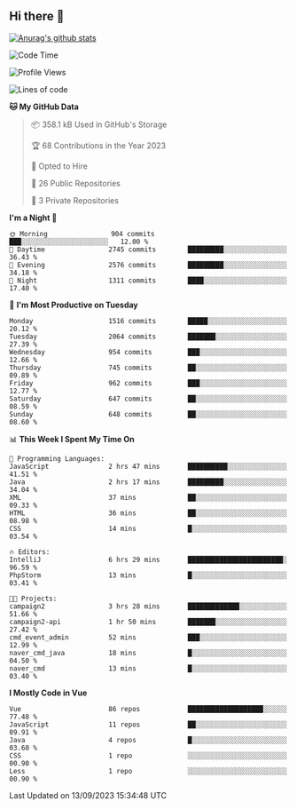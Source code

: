 ## Hi there 👋

[![Anurag's github stats](https://github-readme-stats.vercel.app/api?username=Songwonseok)](https://github.com/anuraghazra/github-readme-stats)



<!--START_SECTION:waka-->
![Code Time](http://img.shields.io/badge/Code%20Time-2%2C507%20hrs%207%20mins-blue)

![Profile Views](http://img.shields.io/badge/Profile%20Views-0-blue)

![Lines of code](https://img.shields.io/badge/From%20Hello%20World%20I%27ve%20Written-35.0%20million%20lines%20of%20code-blue)

**🐱 My GitHub Data** 

> 📦 358.1 kB Used in GitHub's Storage 
 > 
> 🏆 68 Contributions in the Year 2023
 > 
> 💼 Opted to Hire
 > 
> 📜 26 Public Repositories 
 > 
> 🔑 3 Private Repositories 
 > 
**I'm a Night 🦉** 

```text
🌞 Morning                904 commits         ███░░░░░░░░░░░░░░░░░░░░░░   12.00 % 
🌆 Daytime                2745 commits        █████████░░░░░░░░░░░░░░░░   36.43 % 
🌃 Evening                2576 commits        █████████░░░░░░░░░░░░░░░░   34.18 % 
🌙 Night                  1311 commits        ████░░░░░░░░░░░░░░░░░░░░░   17.40 % 
```
📅 **I'm Most Productive on Tuesday** 

```text
Monday                   1516 commits        █████░░░░░░░░░░░░░░░░░░░░   20.12 % 
Tuesday                  2064 commits        ███████░░░░░░░░░░░░░░░░░░   27.39 % 
Wednesday                954 commits         ███░░░░░░░░░░░░░░░░░░░░░░   12.66 % 
Thursday                 745 commits         ██░░░░░░░░░░░░░░░░░░░░░░░   09.89 % 
Friday                   962 commits         ███░░░░░░░░░░░░░░░░░░░░░░   12.77 % 
Saturday                 647 commits         ██░░░░░░░░░░░░░░░░░░░░░░░   08.59 % 
Sunday                   648 commits         ██░░░░░░░░░░░░░░░░░░░░░░░   08.60 % 
```


📊 **This Week I Spent My Time On** 

```text
💬 Programming Languages: 
JavaScript               2 hrs 47 mins       ██████████░░░░░░░░░░░░░░░   41.51 % 
Java                     2 hrs 17 mins       █████████░░░░░░░░░░░░░░░░   34.04 % 
XML                      37 mins             ██░░░░░░░░░░░░░░░░░░░░░░░   09.33 % 
HTML                     36 mins             ██░░░░░░░░░░░░░░░░░░░░░░░   08.98 % 
CSS                      14 mins             █░░░░░░░░░░░░░░░░░░░░░░░░   03.54 % 

🔥 Editors: 
IntelliJ                 6 hrs 29 mins       ████████████████████████░   96.59 % 
PhpStorm                 13 mins             █░░░░░░░░░░░░░░░░░░░░░░░░   03.41 % 

🐱‍💻 Projects: 
campaign2                3 hrs 28 mins       █████████████░░░░░░░░░░░░   51.66 % 
campaign2-api            1 hr 50 mins        ███████░░░░░░░░░░░░░░░░░░   27.42 % 
cmd_event_admin          52 mins             ███░░░░░░░░░░░░░░░░░░░░░░   12.99 % 
naver_cmd_java           18 mins             █░░░░░░░░░░░░░░░░░░░░░░░░   04.50 % 
naver_cmd                13 mins             █░░░░░░░░░░░░░░░░░░░░░░░░   03.40 % 
```

**I Mostly Code in Vue** 

```text
Vue                      86 repos            ███████████████████░░░░░░   77.48 % 
JavaScript               11 repos            ██░░░░░░░░░░░░░░░░░░░░░░░   09.91 % 
Java                     4 repos             █░░░░░░░░░░░░░░░░░░░░░░░░   03.60 % 
CSS                      1 repo              ░░░░░░░░░░░░░░░░░░░░░░░░░   00.90 % 
Less                     1 repo              ░░░░░░░░░░░░░░░░░░░░░░░░░   00.90 % 
```




 Last Updated on 13/09/2023 15:34:48 UTC
<!--END_SECTION:waka-->
